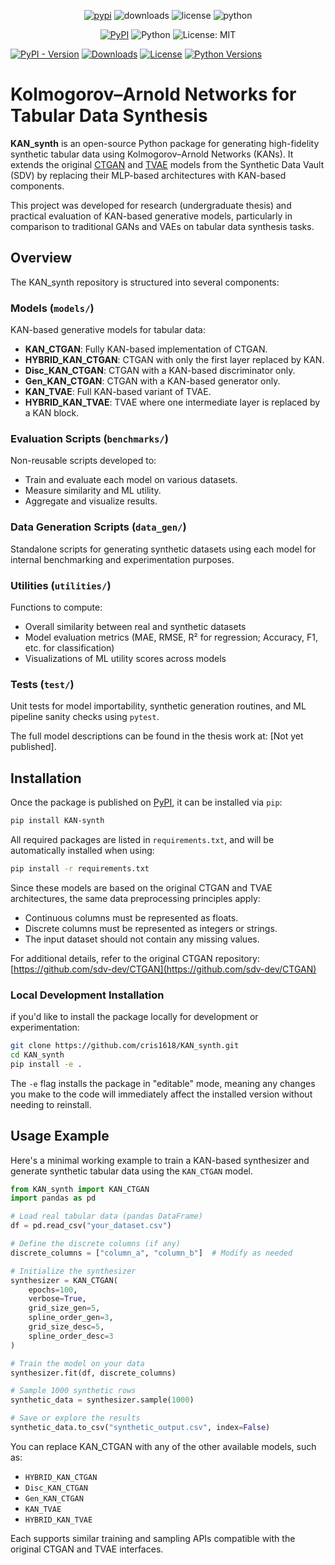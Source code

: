 <p align="center">
  <a href="https://pypi.org/project/KAN-synth/"><img src="https://img.shields.io/pypi/v/KAN-synth.svg?color=orange&label=pypi" alt="pypi"></a>
  <img src="https://img.shields.io/pypi/dm/KAN-synth.svg?color=grey&label=downloads" alt="downloads">
  <img src="https://img.shields.io/pypi/l/KAN-synth.svg?color=brightgreen&label=license" alt="license">
  <img src="https://img.shields.io/pypi/pyversions/KAN-synth.svg?label=python" alt="python">
</p>


<p align="center">
  <a href="https://pypi.org/project/KAN-synth/"><img alt="PyPI" src="https://img.shields.io/pypi/v/KAN-synth?label=pypi&color=orange&style=flat-square"></a>
  <img alt="Python" src="https://img.shields.io/badge/python-3-blue?style=flat-square">
  <img alt="License: MIT" src="https://img.shields.io/badge/license-MIT-green?style=flat-square">
</p>


[![PyPI - Version](https://img.shields.io/pypi/v/KAN-synth)](https://pypi.org/project/KAN-synth/)
[![Downloads](https://img.shields.io/pypi/dm/KAN-synth)](https://pypi.org/project/KAN-synth/)
[![License](https://img.shields.io/pypi/l/KAN-synth)](https://github.com/cris1618/KAN_synth/blob/main/LICENSE)
[![Python Versions](https://img.shields.io/pypi/pyversions/KAN-synth)](https://pypi.org/project/KAN-synth/)


# Kolmogorov–Arnold Networks for Tabular Data Synthesis

**KAN_synth** is an open-source Python package for generating high-fidelity synthetic tabular data using Kolmogorov–Arnold Networks (KANs). It extends the original [CTGAN](https://github.com/sdv-dev/CTGAN) and [TVAE](https://github.com/sdv-dev/CTGAN) models from the Synthetic Data Vault (SDV) by replacing their MLP-based architectures with KAN-based components. 

This project was developed for research (undergraduate thesis) and practical evaluation of KAN-based generative models, particularly in comparison to traditional GANs and VAEs on tabular data synthesis tasks.

## Overview

The KAN_synth repository is structured into several components:

### Models (`models/`)
KAN-based generative models for tabular data:
- **KAN_CTGAN**: Fully KAN-based implementation of CTGAN.
- **HYBRID_KAN_CTGAN**: CTGAN with only the first layer replaced by KAN.
- **Disc_KAN_CTGAN**: CTGAN with a KAN-based discriminator only.
- **Gen_KAN_CTGAN**: CTGAN with a KAN-based generator only.
- **KAN_TVAE**: Full KAN-based variant of TVAE.
- **HYBRID_KAN_TVAE**: TVAE where one intermediate layer is replaced by a KAN block.

### Evaluation Scripts (`benchmarks/`)
Non-reusable scripts developed to:
- Train and evaluate each model on various datasets.
- Measure similarity and ML utility.
- Aggregate and visualize results.

### Data Generation Scripts (`data_gen/`)
Standalone scripts for generating synthetic datasets using each model for internal benchmarking and experimentation purposes.

### Utilities (`utilities/`)
Functions to compute:
- Overall similarity between real and synthetic datasets
- Model evaluation metrics (MAE, RMSE, R² for regression; Accuracy, F1, etc. for classification)
- Visualizations of ML utility scores across models

### Tests (`test/`)
Unit tests for model importability, synthetic generation routines, and ML pipeline sanity checks using `pytest`.

The full model descriptions can be found in the thesis work at: [Not yet published].

## Installation

Once the package is published on [PyPI](https://pypi.org), it can be installed via `pip`:

```bash
pip install KAN-synth
```

All required packages are listed in `requirements.txt`, and will be automatically installed when using:

```bash
pip install -r requirements.txt
```

Since these models are based on the original CTGAN and TVAE architectures, the same data preprocessing principles apply:

- Continuous columns must be represented as floats.
- Discrete columns must be represented as integers or strings.
- The input dataset should not contain any missing values.

For additional details, refer to the original CTGAN repository: [https://github.com/sdv-dev/CTGAN](https://github.com/sdv-dev/CTGAN)

### Local Development Installation
if you'd like to install the package locally for development or experimentation:

```bash
git clone https://github.com/cris1618/KAN_synth.git
cd KAN_synth
pip install -e .
```

The `-e` flag installs the package in "editable" mode, meaning any changes you make to the code will immediately affect the installed version without needing to reinstall.

## Usage Example
Here's a minimal working example to train a KAN-based synthesizer and generate synthetic tabular data using the `KAN_CTGAN` model.

```python
from KAN_synth import KAN_CTGAN
import pandas as pd

# Load real tabular data (pandas DataFrame)
df = pd.read_csv("your_dataset.csv")

# Define the discrete columns (if any)
discrete_columns = ["column_a", "column_b"]  # Modify as needed

# Initialize the synthesizer
synthesizer = KAN_CTGAN(
    epochs=100, 
    verbose=True, 
    grid_size_gen=5,  
    spline_order_gen=3,
    grid_size_desc=5,
    spline_order_desc=3
)

# Train the model on your data
synthesizer.fit(df, discrete_columns)

# Sample 1000 synthetic rows
synthetic_data = synthesizer.sample(1000)

# Save or explore the results
synthetic_data.to_csv("synthetic_output.csv", index=False)
```

You can replace KAN_CTGAN with any of the other available models, such as:

- `HYBRID_KAN_CTGAN`
- `Disc_KAN_CTGAN`
- `Gen_KAN_CTGAN`
- `KAN_TVAE`
- `HYBRID_KAN_TVAE`

Each supports similar training and sampling APIs compatible with the original CTGAN and TVAE interfaces.